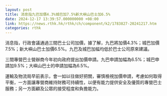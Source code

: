 ```yaml
---
layout: post
title: 消息指九巴加價4.3%城巴加7.5%新大嶼山巴士加6.5%
date: 2024-12-17 13:39:57.000000000 +08:00
link: https://news.rthk.hk/rthk/ch/component/k2/1783827-20241217.htm
categories: rthk
---
```


消息指，行政會議通過三間巴士公司加價，據了解，九巴將加價4.3%；城巴加價7.5%；新大嶼山巴士加價6.5%。九巴及城巴加幅均低於巴士公司原來建議。

三間專營巴士營辦商今年初向政府提出加價申請。九巴申請加幅為6.5%；城巴申請加9.5%；大嶼山巴士的申請加幅為6.5%。

運輸及物流局早前表示，會一如以往做好把關，審慎檢視加價申請，考慮如何取得平衡，一方面讓專營商維持財務可持續性，以便有能力提供安全及優質的專營巴士服務；另一方面顧及公眾的接受程度和負擔能力。
